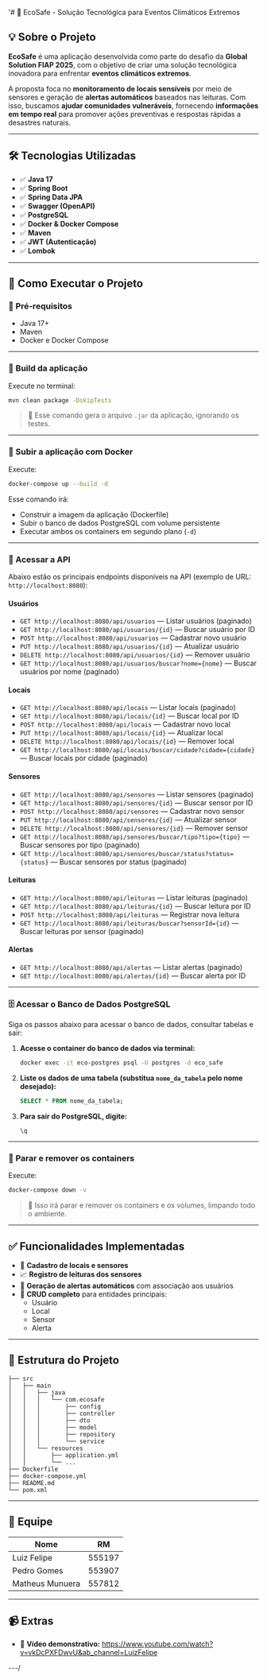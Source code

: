 
'# 🌱 EcoSafe - Solução Tecnológica para Eventos Climáticos Extremos

## 💡 Sobre o Projeto

**EcoSafe** é uma aplicação desenvolvida como parte do desafio da **Global Solution FIAP 2025**, com o objetivo de criar uma solução tecnológica inovadora para enfrentar **eventos climáticos extremos**.

A proposta foca no **monitoramento de locais sensíveis** por meio de sensores e geração de **alertas automáticos** baseados nas leituras. Com isso, buscamos **ajudar comunidades vulneráveis**, fornecendo **informações em tempo real** para promover ações preventivas e respostas rápidas a desastres naturais.

---

## 🛠️ Tecnologias Utilizadas

- ✅ **Java 17**  
- ✅ **Spring Boot**  
- ✅ **Spring Data JPA**  
- ✅ **Swagger (OpenAPI)**  
- ✅ **PostgreSQL**  
- ✅ **Docker & Docker Compose**  
- ✅ **Maven**  
- ✅ **JWT (Autenticação)**  
- ✅ **Lombok**  

---

## 🚀 Como Executar o Projeto

### 🔧 Pré-requisitos
- Java 17+
- Maven
- Docker e Docker Compose

---

### 🔨 Build da aplicação

Execute no terminal:

```bash
mvn clean package -DskipTests
```

> 🔸 Esse comando gera o arquivo `.jar` da aplicação, ignorando os testes.

---

### 🐳 Subir a aplicação com Docker

Execute:

```bash
docker-compose up --build -d
```

Esse comando irá:

- Construir a imagem da aplicação (Dockerfile)  
- Subir o banco de dados PostgreSQL com volume persistente  
- Executar ambos os containers em segundo plano (`-d`)

---

### 📑 Acessar a API

Abaixo estão os principais endpoints disponíveis na API (exemplo de URL: `http://localhost:8080`):

#### Usuários
- `GET http://localhost:8080/api/usuarios` — Listar usuários (paginado)
- `GET http://localhost:8080/api/usuarios/{id}` — Buscar usuário por ID
- `POST http://localhost:8080/api/usuarios` — Cadastrar novo usuário
- `PUT http://localhost:8080/api/usuarios/{id}` — Atualizar usuário
- `DELETE http://localhost:8080/api/usuarios/{id}` — Remover usuário
- `GET http://localhost:8080/api/usuarios/buscar?nome={nome}` — Buscar usuários por nome (paginado)

#### Locais
- `GET http://localhost:8080/api/locais` — Listar locais (paginado)
- `GET http://localhost:8080/api/locais/{id}` — Buscar local por ID
- `POST http://localhost:8080/api/locais` — Cadastrar novo local
- `PUT http://localhost:8080/api/locais/{id}` — Atualizar local
- `DELETE http://localhost:8080/api/locais/{id}` — Remover local
- `GET http://localhost:8080/api/locais/buscar/cidade?cidade={cidade}` — Buscar locais por cidade (paginado)

#### Sensores
- `GET http://localhost:8080/api/sensores` — Listar sensores (paginado)
- `GET http://localhost:8080/api/sensores/{id}` — Buscar sensor por ID
- `POST http://localhost:8080/api/sensores` — Cadastrar novo sensor
- `PUT http://localhost:8080/api/sensores/{id}` — Atualizar sensor
- `DELETE http://localhost:8080/api/sensores/{id}` — Remover sensor
- `GET http://localhost:8080/api/sensores/buscar/tipo?tipo={tipo}` — Buscar sensores por tipo (paginado)
- `GET http://localhost:8080/api/sensores/buscar/status?status={status}` — Buscar sensores por status (paginado)

#### Leituras
- `GET http://localhost:8080/api/leituras` — Listar leituras (paginado)
- `GET http://localhost:8080/api/leituras/{id}` — Buscar leitura por ID
- `POST http://localhost:8080/api/leituras` — Registrar nova leitura
- `GET http://localhost:8080/api/leituras/buscar?sensorId={id}` — Buscar leituras por sensor (paginado)

#### Alertas
- `GET http://localhost:8080/api/alertas` — Listar alertas (paginado)
- `GET http://localhost:8080/api/alertas/{id}` — Buscar alerta por ID

---

### 🗄️ Acessar o Banco de Dados PostgreSQL

Siga os passos abaixo para acessar o banco de dados, consultar tabelas e sair:

1. **Acesse o container do banco de dados via terminal:**

   ```bash
   docker exec -it eco-postgres psql -U postgres -d eco_safe
   ```

2. **Liste os dados de uma tabela (substitua `nome_da_tabela` pelo nome desejado):**

   ```sql
   SELECT * FROM nome_da_tabela;
   ```

3. **Para sair do PostgreSQL, digite:**

   ```
   \q
   ```

---

### 🛑 Parar e remover os containers

Execute:

```bash
docker-compose down -v
```

> 🔸 Isso irá parar e remover os containers e os volumes, limpando todo o ambiente.

---

## ✅ Funcionalidades Implementadas

- 📍 **Cadastro de locais e sensores**
- 📈 **Registro de leituras dos sensores**
- 🚨 **Geração de alertas automáticos** com associação aos usuários
- 🔄 **CRUD completo** para entidades principais:
  - Usuário
  - Local
  - Sensor
  - Alerta

---

## 📂 Estrutura do Projeto

```
├── src
│   ├── main
│   │   ├── java
│   │   │   └── com.ecosafe
│   │   │       ├── config
│   │   │       ├── controller
│   │   │       ├── dto
│   │   │       ├── model
│   │   │       ├── repository
│   │   │       └── service
│   │   └── resources
│   │       ├── application.yml
│   │       └── ...
├── Dockerfile
├── docker-compose.yml
├── README.md
└── pom.xml
```
---

## 👥 Equipe

| Nome               | RM        |
| ------------------ | --------- |
| Luiz Felipe         | 555197  |
| Pedro Gomes     | 553907      |
| Matheus Munuera     | 557812      |


---

## 📹 Extras

- 🎥 **Vídeo demonstrativo:** https://www.youtube.com/watch?v=vkDcPXFDwvU&ab_channel=LuizFelipe

---/

